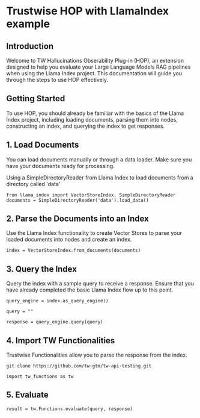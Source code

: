 # Trustwise HOP with LlamaIndex example

## Introduction

Welcome to TW Hallucinations Obserability Plug-in (HOP), an extension designed to help you evaluate your Large Language Models RAG pipelines when using the Llama Index project. This documentation will guide you through the steps to use HOP effectively.

## Getting Started
To use HOP, you should already be familiar with the basics of the Llama Index project, including loading documents, parsing them into nodes, constructing an index, and querying the index to get responses.

## 1. Load Documents
You can load documents manually or through a data loader. Make sure you have your documents ready for processing.

Using a SimpleDirectoryReader from Llama Index to load documents from a directory called 'data'
```
from llama_index import VectorStoreIndex, SimpleDirectoryReader
documents = SimpleDirectoryReader('data').load_data()
```

## 2. Parse the Documents into an Index
Use the Llama Index functionality to create Vector Stores to parse your loaded documents into nodes and create an index.

```
index = VectorStoreIndex.from_documents(documents)
```

## 3. Query the Index
Query the index with a sample query to receive a response. Ensure that you have already completed the basic Llama Index flow up to this point.

```
query_engine = index.as_query_engine()

query = ""

response = query_engine.query(query)
```

## 4. Import TW Functionalities
Trustwise Functionalities allow you to parse the response from the index. 
```
git clone https://github.com/tw-gtm/tw-api-testing.git
```
```
import tw_functions as tw
```

## 5. Evaluate

```
result = tw.Functions.evaluate(query, response)
```